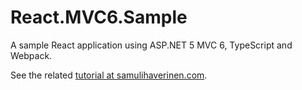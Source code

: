 # React.MVC6.Sample
A sample React application using ASP.NET 5 MVC 6, TypeScript and Webpack.

See the related [tutorial at samulihaverinen.com][tutorial].

[tutorial]: http://www.samulihaverinen.com/web-development/startups/2016/01/06/5-things-to-consider-before-launching-a-new-product/

